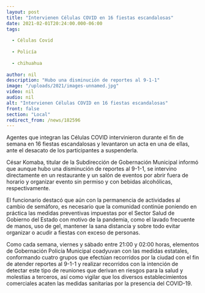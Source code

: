 ```yaml
---
layout: post
title: "Intervienen Células COVID en 16 fiestas escandalosas"
date: 2021-02-01T20:24:00.000-06:00
tags:
  
  - Células Covid
  
  - Policía
  
  - chihuahua
  
author: nil
description: "Hubo una disminución de reportes al 9-1-1"
image: "/uploads/2021/images-unnamed.jpg"
video: nil
audio: nil
alt: "Intervienen Células COVID en 16 fiestas escandalosas"
front: false
section: "Local"
redirect_from: /news/182596
---
```


Agentes que integran las Células COVID intervinieron durante el fin de semana en 16 fiestas escandalosas y levantaron un acta en una de ellas, ante el desacato de los participantes a suspenderla.

César Komaba, titular de la Subdirección de Gobernación Municipal informó que aunque hubo una disminución de reportes al 9-1-1, se intervino directamente en un restaurante y un salón de eventos por abrir fuera de horario y organizar evento sin permiso y con bebidas alcohólicas, respectivamente. 

El funcionario destacó que aún con la permanencia de actividades al cambio de semáforo, es necesario que la comunidad continúe poniendo en práctica las medidas preventivas impuestas por el Sector Salud de Gobierno del Estado con motivo de la pandemia, como el lavado frecuente de manos, uso de gel, mantener la sana distancia y sobre todo evitar organizar o acudir a fiestas con exceso de personas. 

Como cada semana, viernes y sábado entre 21:00 y 02:00 horas, elementos de Gobernación Policía Municipal coadyuvan con las medidas estatales, conformando cuatro grupos que efectúan recorridos por la ciudad con el fin de atender reportes al 9-1-1 y realizar recorridos con la intención de detectar este tipo de reuniones que derivan en riesgos para la salud y molestias a terceros, así como vigilar que los diversos establecimientos comerciales acaten las medidas sanitarias por la presencia del COVID-19.